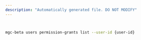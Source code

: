 ```yaml
---
description: "Automatically generated file. DO NOT MODIFY"
---
```


```bash


mgc-beta users permission-grants list --user-id {user-id}

```